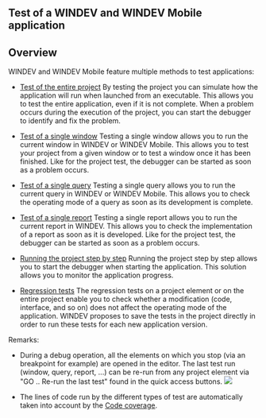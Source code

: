 
## Test of a WINDEV and WINDEV Mobile application
			



<a name="NOTE1"></a>
<a name="NOTE1_1"></a>


## Overview
<a name="overview_ELTTEXTE000103"></a>
WINDEV and WINDEV Mobile feature multiple methods to test applications:

- [Test of the entire project](../Editeurs/2019017.md)
	By testing the project you can simulate how the application will run when launched from an executable. This allows you to test the entire application, even if it is not complete. When a problem occurs during the execution of the project, you can start the debugger to identify and fix the problem.
	

- [Test of a single window](../Editeurs/2019014.md)
	Testing a single window allows you to run the current window in WINDEV or WINDEV Mobile. This allows you to test your project from a given window or to test a window once it has been finished. Like for the project test, the debugger can be started as soon as a problem occurs. 
	

- [Test of a single query](../Editeurs/2019011.md)
	Testing a single query allows you to run the current query in WINDEV or WINDEV Mobile. This allows you to check the operating mode of a query as soon as its development is complete.

- [Test of a single report](../Editeurs/2019015.md)
	Testing a single report allows you to run the current report in WINDEV. This allows you to check the implementation of a report as soon as it is developed. Like for the project test, the debugger can be started as soon as a problem occurs.

- [Running the project step by step](../Editeurs/2019001.md)
	Running the project step by step allows you to start the debugger when starting the application. This solution allows you to monitor the application progress.

- [Regression tests](../Editeurs/2019025.md)
	The regression tests on a project element or on the entire project enable you to check whether a modification (code, interface, and so on) does not affect the operating mode of the application. WINDEV proposes to save the tests in the project directly in order to run these tests for each new application version.




Remarks: 

- During a debug operation, all the elements on which you stop (via an breakpoint for example) are opened in the editor. The last test run (window, query, report, ...) can be re-run from any project element via "GO .. Re-run the last test" found in the quick access buttons. ![](https://doc.pcsoft.fr/en-US/images/image.awp?langid=3&name=GO_Relancer_le_dernier_test%20-%20HC%20N%B0001.gif)


- The lines of code run by the different types of test are automatically taken into account by the [Code coverage](../Editeurs/2019034.md).  





